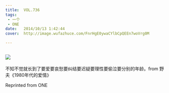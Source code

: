 ```yaml
---
title:	VOL.736
tags:
 - 一个
 - ONE
date:	2014/10/13 1:42:44
cover:	http://image.wufazhuce.com/FnrHgE0ywaCYlbCpQEEn7woVrg0M

---
```

![](http://image.wufazhuce.com/FnrHgE0ywaCYlbCpQEEn7woVrg0M)
---

不知不觉就长到了要爱要哀愁要纠结要迟疑要理性要偷泣要分别的年龄。from 野夫《1980年代的爱情》
 
Reprinted from ONE
